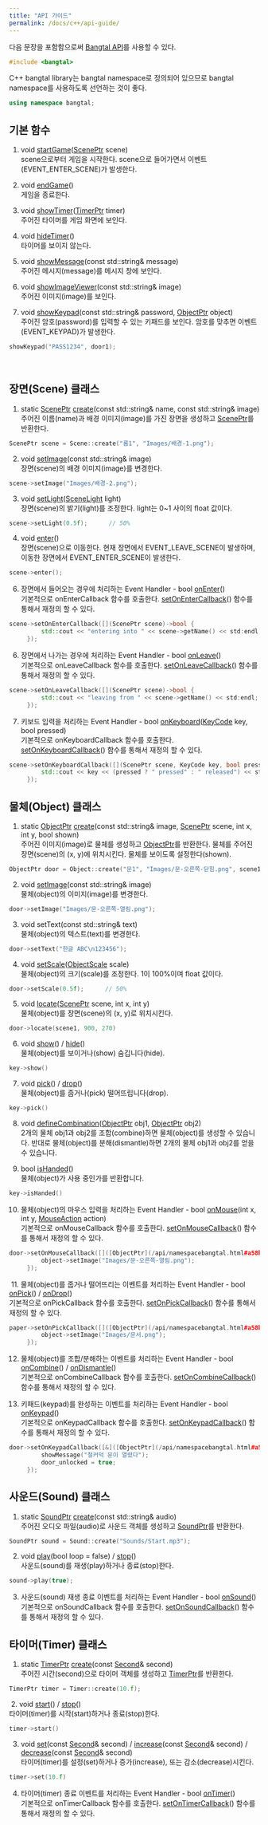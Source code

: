 ```yaml
---
title: "API 가이드"
permalink: /docs/c++/api-guide/
---
```


다음 문장을 포함함으로써 [Bangtal API](/api/namespacebangtal.html)를 사용할 수 있다.
```c++
#include <bangtal>
```

C++ bangtal library는 bangtal namespace로 정의되어 있으므로 bangtal namespace를
사용하도록 선언하는 것이 좋다.
```c++
using namespace bangtal;
```

## 기본 함수

1. void [startGame](/api/namespacebangtal.html#a8eb706a2a0ed55817c95ef990086d99b)([ScenePtr](/api/namespacebangtal.html#abb35c3c750f71093eb016b9d812066e3) scene)<br />
  scene으로부터 게임을 시작한다.
  scene으로 들어가면서 이벤트(EVENT_ENTER_SCENE)가 발생한다.

2. void [endGame](/api/bangtal_8h.html#aeda119595fcc834db9cfec532a90cf79)()<br />
  게임을 종료한다.

3. void [showTimer](/api/namespacebangtal.html#a3532e67e12de8b00991f500e5af97bf3)([TimerPtr](/api/namespacebangtal.html#ad66ed2b2b36b443dfc7e8987cdfaf0d8) timer)<br />
  주어진 타이머를 게임 화면에 보인다.

4. void [hideTimer](/api/bangtal_8h.html#a67ee81aa37d3b4804e61b57c61b03213)()<br />
  타이머를 보이지 않는다.

5. void [showMessage](/api/namespacebangtal.html#a97a439a0bf46cf493cfeaa9e03f7fd2b)(const std::string& message)<br />
  주어진 메시지(message)를 메시지 창에 보인다.

6. void [showImageViewer](/api/namespacebangtal.html#aa883eb18b1eb1c035ffd844e6d321350)(const std::string& image)<br />
  주어진 이미지(image)를 보인다.

7. void [showKeypad](/api/namespacebangtal.html#a9c5b0d72a37bf89ce507dca1c8a049b6)(const std::string& password, [ObjectPtr](/api/namespacebangtal.html#a58bcfbb10dc18b44fb41c19c4d850a59) object)<br />
  주어진 암호(password)를 입력할 수 있는 키패드를 보인다.
  암호를 맞추면 이벤트(EVENT_KEYPAD)가 발생한다.
  ```c++
  showKeypad("PASS1234", door1);
  ```
​

## 장면(Scene) 클래스

1. static [ScenePtr](/api/namespacebangtal.html#abb35c3c750f71093eb016b9d812066e3) [create](/api/classbangtal_1_1_scene.html#a3ad3e0db50cac0a549f7342e28d33f7c)(const std::string& name, const std::string& image)<br />
  주어진 이름(name)과 배경 이미지(image)를 가진 장면을 생성하고 [ScenePtr](/api/namespacebangtal.html#abb35c3c750f71093eb016b9d812066e3)를 반환한다.
  ```c++
  ScenePtr scene = Scene::create("룸1", "Images/배경-1.png");
  ```

2. void [setImage](/api/classbangtal_1_1_scene.html#aabbdbbc029198ca7a15059d90823efff)(const std::string& image)<br />
  장면(scene)의 배경 이미지(image)를 변경한다.
  ```c++
  scene->setImage("Images/배경-2.png");
  ```

3. void [setLight](/api/classbangtal_1_1_scene.html#ad6ecb6f139a50a3a2d2ae839078f9481)([SceneLight](/api/bangtal_8h.html#ac1f211f483e9d9c2ec4c8ae0d98f6977) light)<br />
  장면(scene)의 밝기(light)를 조정한다. light는 0~1 사이의 float 값이다.
  ```c++
  scene->setLight(0.5f);      // 50%
  ```

4. void [enter](/api/classbangtal_1_1_scene.html#a42699aaea50be2e6069b87144a1d066c)()<br />
  장면(scene)으로 이동한다.
  현재 장면에서 EVENT_LEAVE_SCENE이 발생하며,
  이동한 장면에서 EVENT_ENTER_SCENE이 발생한다.
  ```c++
  scene->enter();
  ```

6. 장면에서 들어오는 경우에 처리하는 Event Handler - bool [onEnter](/api/classbangtal_1_1_scene.html#aab3b03a899b70725e5093bb3b7498e3e)()<br />
  기본적으로 onEnterCallback 함수를 호출한다.
  [setOnEnterCallback](/api/classbangtal_1_1_scene.html#af2cd661c238a4155ba4de48856302fa1)() 함수를 통해서 재정의 할 수 있다.
  ```c++
  scene->setOnEnterCallback([](ScenePtr scene)->bool {
           std::cout << "entering into " << scene->getName() << std:endl;
       });
  ```

6. 장면에서 나가는 경우에 처리하는 Event Handler - bool [onLeave](/api/classbangtal_1_1_scene.html#a4bda78a3352a7eac3f2da3bb93c3a3e8)()<br />
  기본적으로 onLeaveCallback 함수를 호출한다.
  [setOnLeaveCallback](/api/classbangtal_1_1_scene.html#a26ebf99350dd830e21d7780c7b9f7108)() 함수를 통해서 재정의 할 수 있다.
  ```c++
  scene->setOnLeaveCallback([](ScenePtr scene)->bool {
           std::cout << "leaving from " << scene->getName() << std:endl;
       });
  ```

7. 키보드 입력을 처리하는 Event Handler - bool [onKeyboard](/api/classbangtal_1_1_scene.html#abde24596b74c68d180596fd93d3e9236)([KeyCode](/api/bangtal_8h.html#a94b769a2899b14202ace87b550519a0d) key, bool pressed)<br />
  기본적으로 onKeyboardCallback 함수를 호출한다.
  [setOnKeyboardCallback](/api/classbangtal_1_1_scene.html#a3b96d28deda5de26da1c724c65b9227d)() 함수를 통해서 재정의 할 수 있다.
  ```c++
  scene->setOnKeyboardCallback([](ScenePtr scene, KeyCode key, bool pressed)->bool {
           std::cout << key << (pressed ? " pressed" : " released") << std:endl;
       });
  ```

## 물체(Object) 클래스

1. static [ObjectPtr](/api/namespacebangtal.html#a58bcfbb10dc18b44fb41c19c4d850a59) [create](/api/classbangtal_1_1_object.html#a8acd0706b38dce38fe14971bca3d2b5f)(const std::string& image, [ScenePtr](/api/namespacebangtal.html#abb35c3c750f71093eb016b9d812066e3) scene, int x, int y, bool shown)<br />
  주어진 이미지(image)로 물체를 생성하고 [ObjectPtr](/api/namespacebangtal.html#a58bcfbb10dc18b44fb41c19c4d850a59)를 반환한다.
  물체를 주어진 장면(scene)의 (x, y)에 위치시킨다.
  물체를 보이도록 설정한다(shown).
  ```c++
  ObjectPtr door = Object::create("문1", "Images/문-오른쪽-닫힘.png", scene1, 800, 270, true);
  ```

2. void [setImage](/api/classbangtal_1_1_object.html#a9bf28ee253ffaaad4bb25e9beb80c70b)(const std::string& image)<br />
  물체(object)의 이미지(image)를 변경한다.
  ```c++
  door->setImage("Images/문-오른쪽-열림.png");
  ```

3. void setText(const std::string& text)<br />
  물체(object)의 텍스트(text)를 변경한다.
  ```c++
  door->setText("한글 ABC\n123456");
  ```


4. void [setScale](/api/classbangtal_1_1_object.html#aeb5f1aba5c856072368001103f78711e)([ObjectScale](/api/bangtal_8h.html#a537d96924958a57df4f79361694478d1) scale)<br />
  물체(object)의 크기(scale)를 조정한다. 1이 100%이며 float 값이다.
  ```c++
  door->setScale(0.5f);      // 50%
  ```

5. void [locate](/api/classbangtal_1_1_object.html#ae5542aabd52dc1d64c71a24bc2f4ff59)([ScenePtr](/api/namespacebangtal.html#abb35c3c750f71093eb016b9d812066e3) scene, int x, int y)<br />
  물체(object)를 장면(scene)의 (x, y)로 위치시킨다.
  ```c++
  door->locate(scene1, 900, 270)
  ```

6. void [show](/api/classbangtal_1_1_object.html#a3f2cb2a14439a9a74aaf6bd5bf5b8c16)() / [hide](/api/classbangtal_1_1_object.html#a2df4da449414f69a6ecfc79027412d22)()<br />
  물체(object)를 보이거나(show) 숨깁니다(hide).
  ```c++
  key->show()
  ```

7. void [pick](/api/classbangtal_1_1_object.html#a2b7d74354b53fff7a8ef913b2e1eb020)() / [drop](/api/classbangtal_1_1_object.html#af77fae71ec4bc0492a97d1a388bada3c)()<br />
  물체(object)를 줍거나(pick) 떨어뜨립니다(drop).
  ```c++
  key->pick()
  ```

8. void [defineCombination](/api/classbangtal_1_1_object.html#a1b0c8562232a1532bfa13468780b3849)([ObjectPtr](/api/namespacebangtal.html#a58bcfbb10dc18b44fb41c19c4d850a59) obj1, [ObjectPtr](/api/namespacebangtal.html#a58bcfbb10dc18b44fb41c19c4d850a59) obj2)<br />
  2개의 물체 obj1과 obj2를 조합(combine)하면 물체(object)를 생성할 수 있습니다.
  반대로 물체(object)를 분해(dismantle)하면 2개의 물체 obj1과 obj2를 얻을 수 있습니다.

9. bool [isHanded](/api/classbangtal_1_1_object.html#ae1776922c90a3fc51d4b70d0e4d8ce2a)()<br />
  물체(object)가 사용 중인가를 반환합니다.
  ```c++
  key->isHanded()
  ```

10. 물체(object)의 마우스 입력을 처리하는 Event Handler - bool [onMouse](/api/classbangtal_1_1_object.html#ab4780f0765cce0a58d816a9ada7424a3)(int x, int y, [MouseAction](/api/bangtal_8h.html#ac238b2b97468572bf2da46b80a3b1bb3) action)<br />
  기본적으로 onMouseCallback 함수를 호출한다.
  [setOnMouseCallback](/api/classbangtal_1_1_object.html#a819900bf45f0829982cd2ab9de307641)() 함수를 통해서 재정의 할 수 있다.
  ```c++
  door->setOnMouseCallback([]([ObjectPtr](/api/namespacebangtal.html#a58bcfbb10dc18b44fb41c19c4d850a59) object, int x, int y, MouseAction action)->bool {
           object->setImage("Images/문-오른쪽-열림.png");
       });
  ```
​
11. 물체(object)를 줍거나 떨어뜨리는 이벤트를 처리하는 Event Handler - bool [onPick](/api/classbangtal_1_1_object.html#ae0ae0c5cc37a5c932c2e258c11c08757)() / [onDrop](/api/classbangtal_1_1_object.html#afec5fb2c1014656489dd097b5e31b7b0)()<br />
  기본적으로 onPickCallback 함수를 호출한다.
  [setOnPickCallback](/api/classbangtal_1_1_object.html#a0d38b6dd0f563bc10fda594fd125dc8a)() 함수를 통해서 재정의 할 수 있다.
  ```c++
  paper->setOnPickCallback([]([ObjectPtr](/api/namespacebangtal.html#a58bcfbb10dc18b44fb41c19c4d850a59) object)->bool {
           object->setImage("Images/문서.png");
       });
  ```

12. 물체(object)를 조합/분해하는 이벤트를 처리하는 Event Handler - bool [onCombine](/api/classbangtal_1_1_object.html#a855c9c073bd14f961c51a5c13a489b8b)() / [onDismantle](/api/classbangtal_1_1_object.html#adc5a0564ea093c0aec1fadc3ddc1522c)()<br />
  기본적으로 onCombineCallback 함수를 호출한다.
  [setOnCombineCallback](/api/classbangtal_1_1_object.html#a563b0eb0030c0a843e1053cfd61e9c85)() 함수를 통해서 재정의 할 수 있다.

13. 키패드(keypad)를 완성하는 이벤트를 처리하는 Event Handler - bool [onKeypad](/api/classbangtal_1_1_object.html#aea58f22f73316a106fb7d0c911509563)()<br />
  기본적으로 onKeypadCallback 함수를 호출한다.
  [setOnKeypadCallback](/api/classbangtal_1_1_object.html#a57f2ca3027ce3deb9079fa748440ef8c)() 함수를 통해서 재정의 할 수 있다.
  ```c++
  door->setOnKeypadCallback([&]([ObjectPtr](/api/namespacebangtal.html#a58bcfbb10dc18b44fb41c19c4d850a59) object)->bool {
           showMessage("철커덕 문이 열렸다");
           door_unlocked = true;
       });
  ```

## 사운드(Sound) 클래스

1. static [SoundPtr](/api/namespacebangtal.html#a8d3868b6dff966e69e1bb0d6f1ee5e40) [create](/api/classbangtal_1_1_sound.html#aafcd3308ff1e33f7695cfdc9651c6f85)(const std::string& audio)<br />
  주어진 오디오 파일(audio)로 사운드 객체를 생성하고 [SoundPtr](/api/namespacebangtal.html#a8d3868b6dff966e69e1bb0d6f1ee5e40)를 반환한다.
  ```c++
  SoundPtr sound = Sound::create("Sounds/Start.mp3");
  ```

2. void [play](/api/classbangtal_1_1_sound.html#a0df5886045f4faeea33ddd55709f3b57)(bool loop = false) / [stop](/api/classbangtal_1_1_sound.html#a45589968fdfa9a2fdabf4e95c0170295)()<br />
  사운드(sound)를 재생(play)하거나 종료(stop)한다.
  ```c++
  sound->play(true);
  ```

3. 사운드(sound) 재생 종료 이벤트를 처리하는 Event Handler - bool [onSound](/api/classbangtal_1_1_sound.html#a4138876d4718c06af3d181f549e58ab5)()<br />
  기본적으로 onSoundCallback 함수를 호출한다.
  [setOnSoundCallback](/api/classbangtal_1_1_sound.html#ab6a1524d529e68762a7ef9422148a983)() 함수를 통해서 재정의 할 수 있다.

## 타이머(Timer) 클래스

1. static [TimerPtr](/api/namespacebangtal.html#ad66ed2b2b36b443dfc7e8987cdfaf0d8) [create](/api/classbangtal_1_1_timer.html#a2e682cbfc0a47c3f1cc756019a31ea90)(const [Second](/api/bangtal_8h.html#a5c08c0353fd36f12c1b2ef409eb6db10)& second)<br />
  주어진 시간(second)으로 타이머 객체를 생성하고 [TimerPtr](/api/namespacebangtal.html#ad66ed2b2b36b443dfc7e8987cdfaf0d8)를 반환한다.
  ```c++
  TimerPtr timer = Timer::create(10.f);
  ```
​
2. void [start](/api/classbangtal_1_1_timer.html#aa8b9803645d8a7c7d933d534e83315fd)() / [stop](/api/classbangtal_1_1_timer.html#ab56865402607dce713b363d9ff84a594)()<br />
  타이머(timer)를 시작(start)하거나 종료(stop)한다.
  ```c++
  timer->start()
  ```

3. void [set](/api/classbangtal_1_1_timer.html#add4f73ddfb3f08f27dfbf2bacde151f5)(const [Second](/api/bangtal_8h.html#a5c08c0353fd36f12c1b2ef409eb6db10)& second) / [increase](/api/classbangtal_1_1_timer.html#a6f282f1b8022410ef2c2913391975f76)(const [Second](/api/bangtal_8h.html#a5c08c0353fd36f12c1b2ef409eb6db10)& second) / [decrease](/api/classbangtal_1_1_timer.html#ad384d3ee4705269b5ddf19134289d77f)(const [Second](/api/bangtal_8h.html#a5c08c0353fd36f12c1b2ef409eb6db10)& second)<br />
  타이머(timer)를 설정(set)하거나 증가(increase), 또는 감소(decrease)시킨다.
  ```c++
  timer->set(10.f)
  ```

4. 타이머(timer) 종료 이벤트를 처리하는 Event Handler - bool [onTimer](/api/classbangtal_1_1_timer.html#af6aa65e756543e0da8c190ee39ee75d7)()<br />
  기본적으로 onTimerCallback 함수를 호출한다.
  [setOnTimerCallback](/api/classbangtal_1_1_timer.html#aa536afbba1b2f3c7e706e71afc9928a8)() 함수를 통해서 재정의 할 수 있다.
